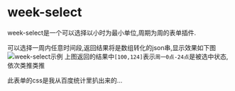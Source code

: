 # week-select
week-select是一个可以选择以小时为最小单位,周期为周的表单插件.

可以选择一周内任意时间段,返回结果将是数组转化的json串,显示效果如下图
![week-select示例](http://zhangce.me/img/20140603231052.jpg)
上图返回的结果中`[100,124]`表示`周一0点-24点`是被选中状态,依次类推类推

此表单的css是我从百度统计里扒出来的...